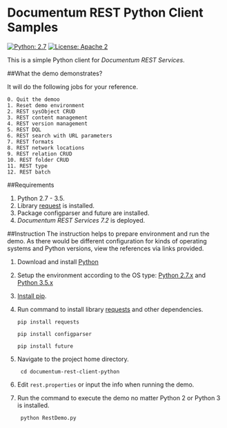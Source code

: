 
Documentum REST Python Client Samples
=========

[![Python: 2.7](https://img.shields.io/pypi/pyversions/Django.svg)](https://www.python.org/download/releases/2.7/) 
[![License: Apache 2](https://img.shields.io/badge/license-Apache%202.0-brightgreen.svg)](http://www.apache.org/licenses/LICENSE-2.0)

This is a simple Python client for *Documentum REST Services*.

##What the demo demonstrates?

It will do the following jobs for your reference.  

```
0. Quit the demoo
1. Reset demo environment
2. REST sysObject CRUD
3. REST content management
4. REST version management
5. REST DQL
6. REST search with URL parameters
7. REST formats
8. REST network locations
9. REST relation CRUD
10. REST folder CRUD
11. REST type
12. REST batch
```



##Requirements
1. Python 2.7 - 3.5.
2. Library [request](http://docs.python-requests.org/en/latest/) is installed.
3. Package configparser and future are installed.
4. *Documentum REST Services 7.2* is deployed.


##Instruction
The instruction helps to prepare environment and run the demo.
As there would be different configuration for kinds of operating systems and Python versions, view the references via links provided.

1. Download and install [Python](https://www.python.org/downloads/)

2. Setup the environment according to the OS type: [Python 2.7.x](https://docs.python.org/2/using/) and [Python 3.5.x](https://docs.python.org/3.5/using/)

3. [Install pip](https://pip.pypa.io/en/stable/installing/).

4. Run command to install library [requests](http://docs.python-requests.org/en/latest/) and other dependencies.

   ```
   pip install requests

   pip install configparser

   pip install future	
   ```

5. Navigate to the project home directory.

        cd documentum-rest-client-python

6. Edit `rest.properties` or input the info when running the demo.

7. Run the command to execute the demo no matter Python 2 or Python 3 is installed.

        python RestDemo.py
